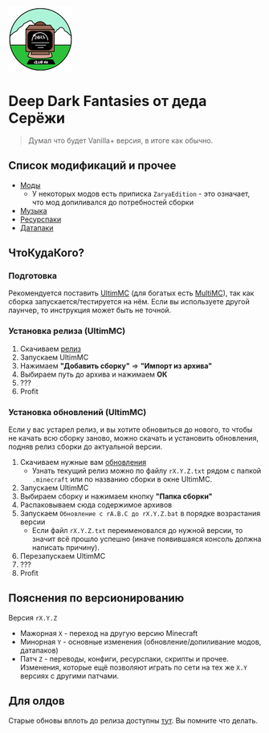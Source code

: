 ![Логотип Z@RYA](.minecraft/icon.png)
# Deep Dark Fantasies от деда Серёжи
> Думал что будет Vanilla+ версия, в итоге как обычно.

## Список модификаций и прочее

- [Моды](.minecraft/mods/MODLIST.md)
    - У некоторых модов есть приписка `ZaryaEdition` - это означает, что мод допиливался до потребностей сборки
- [Музыка](.minecraft/config/MusicTriggers/songs/assets/musictriggers/sounds/music/MUSICLIST.md)
- [Ресурспаки](.minecraft/resourcepacks/RESOURCEPACKLIST.md)
- [Датапаки](.minecraft/global_packs/required_data/DATAPACKLIST.md)

## ЧтоКудаКого?

### Подготовка
Рекомендуется поставить [UltimMC](https://github.com/UltimMC/Launcher/releases) (для богатых есть [MultiMC](https://multimc.org/)), так как сборка запускается/тестируется на нём.
Если вы используете другой лаунчер, то инструкция может быть не точной.

### Установка релиза (UltimMC)
1. Скачиваем [релиз](https://mega.nz/folder/cxt2TQYA#IjXcz29KzdS_Irkl7ay56A)
2. Запускаем UltimMC
3. Нажимаем **"Добавить сборку"** => **"Импорт из архива"**
4. Выбираем путь до архива и нажимаем **ОК**
5. ???
6. Profit

### Установка обновлений (UltimMC)
Если у вас устарел релиз, и вы хотите обновиться до нового, то чтобы не качать всю сборку заново, можно скачать и установить обновления, подняв релиз сборки до актуальной версии.
1. Скачиваем нужные вам [обновления](https://mega.nz/folder/41tWHSJQ#rvc9d_8c_dLBVYyKy3L40g)
    - Узнать текущий релиз можно по файлу `rX.Y.Z.txt` рядом с папкой `.minecraft` или по названию сборки в окне UltimMC.
2. Запускаем UltimMC
3. Выбираем сборку и нажимаем кнопку **"Папка сборки"**
4. Распаковываем сюда содержимое архивов
5. Запускаем `Обновление с rA.B.C до rX.Y.Z.bat` в порядке возрастания версии
    - Если файл `rX.Y.Z.txt` переименовался до нужной версии, то значит всё прошло успешно (иначе появившаяся консоль должна написать причину).
6. Перезапускаем UltimMC
7. ???
8. Profit

## Пояснения по версионированию
Версия `rX.Y.Z`
- Мажорная `X` - переход на другую версию Minecraft
- Минорная `Y` - основные изменения (обновление/допиливание модов, датапаков)
- Патч `Z` - переводы, конфиги, ресурспаки, скрипты и прочее. Изменения, которые ещё позволяют играть по сети на тех же `X.Y` версиях с другими патчами.

## Для олдов
Старые обновы вплоть до релиза доступны [тут](https://mega.nz/folder/Ml1F1RjL#-2_o6kTRrVtLn6mZrMPS9A). Вы помните что делать.
